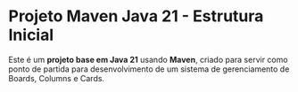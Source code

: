 # Projeto Maven Java 21 - Estrutura Inicial

Este é um **projeto base em Java 21** usando **Maven**, criado para servir como ponto de partida para desenvolvimento de um sistema de gerenciamento de Boards, Columns e Cards.

